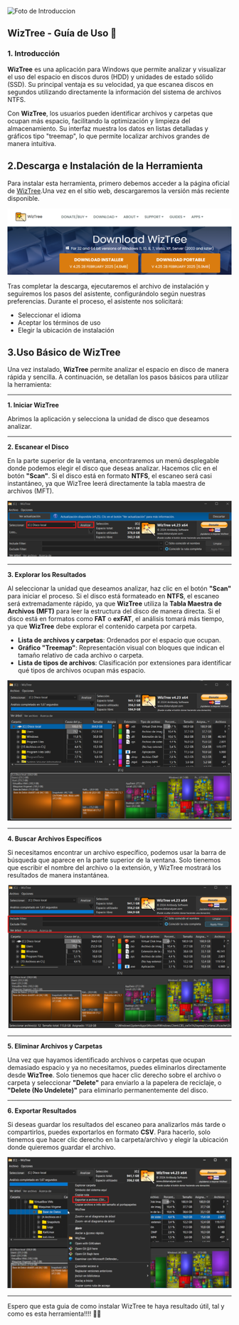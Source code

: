 ![Foto de Introduccion](https://img3.downza.cn/download/202305/160551-6463395faada7.jpg)

## WizTree - Guía de Uso 🔧

### 1. Introducción

**WizTree** es una aplicación para Windows que permite analizar y visualizar el uso del espacio en discos duros (HDD) y unidades de estado sólido (SSD). Su principal ventaja es su velocidad, ya que escanea discos en segundos utilizando directamente la información del sistema de archivos NTFS.

Con **WizTree**, los usuarios pueden identificar archivos y carpetas que ocupan más espacio, facilitando la optimización y limpieza del almacenamiento. Su interfaz muestra los datos en listas detalladas y gráficos tipo "treemap", lo que permite localizar archivos grandes de manera intuitiva.

## 2.Descarga e Instalación de la Herramienta

Para instalar esta herramienta, primero debemos acceder a la página oficial de [WizTree](https://diskanalyzer.com/).Una vez en el sitio web, descargaremos la versión más reciente disponible.

![Imagen_Descarga](image-1.png)

Tras completar la descarga, ejecutaremos el archivo de instalación y seguiremos los pasos del asistente, configurándolo según nuestras preferencias. Durante el proceso, el asistente nos solicitará:

- Seleccionar el idioma
- Aceptar los términos de uso
- Elegir la ubicación de instalación

## 3.Uso Básico de WizTree

Una vez instalado, **WizTree** permite analizar el espacio en disco de manera rápida y sencilla. A continuación, se detallan los pasos básicos para utilizar la herramienta:

---

**1. Iniciar WizTree**

Abrimos la aplicación y selecciona la unidad de disco que deseamos analizar.

---

**2. Escanear el Disco**

En la parte superior de la ventana, encontraremos un menú desplegable donde podemos elegir el disco que deseas analizar. Hacemos clic en el botón **"Scan"**. Si el disco está en formato **NTFS**, el escaneo será casi instantáneo, ya que WizTree leerá directamente la tabla maestra de archivos (MFT).

![Foto_pestaña_analizar_disco](assets/WIZTREE/Captura%20de%20pantalla%202025-04-03%20191536.png)

---

**3. Explorar los Resultados**

Al seleccionar la unidad que deseamos analizar, haz clic en el botón **"Scan"** para iniciar el proceso. Si el disco está formateado en **NTFS**, el escaneo será extremadamente rápido, ya que **WizTree** utiliza la **Tabla Maestra de Archivos (MFT)** para leer la estructura del disco de manera directa. Si el disco está en formatos como **FAT** o **exFAT**, el análisis tomará más tiempo, ya que **WizTree** debe explorar el contenido carpeta por carpeta.

- **Lista de archivos y carpetas**: Ordenados por el espacio que ocupan.
- **Gráfico "Treemap"**: Representación visual con bloques que indican el tamaño relativo de cada archivo o carpeta.
- **Lista de tipos de archivos**: Clasificación por extensiones para identificar qué tipos de archivos ocupan más espacio.

![Foto_pestaña_disco_analizado](assets/WIZTREE/Captura%20de%20pantalla%202025-04-02%20115529.png)


---

**4. Buscar Archivos Específicos**

Si necesitamos encontrar un archivo específico, podemos usar la barra de búsqueda que aparece en la parte superior de la ventana. Solo tienemos que escribir el nombre del archivo o la extensión, y WizTree mostrará los resultados de manera instantánea.

![Foto_pestaña_busqueda](assets/WIZTREE/Captura%20de%20pantalla%202025-04-02%20120758.png)


---

**5. Eliminar Archivos y Carpetas**

Una vez que hayamos identificado archivos o carpetas que ocupan demasiado espacio y ya no necesitamos, puedes eliminarlos directamente desde **WizTree**. Solo tienemos que hacer clic derecho sobre el archivo o carpeta y seleccionar **"Delete"** para enviarlo a la papelera de reciclaje, o **"Delete (No Undelete)"** para eliminarlo permanentemente del disco.

---

**6. Exportar Resultados**

Si deseas guardar los resultados del escaneo para analizarlos más tarde o compartirlos, puedes exportarlos en formato **CSV**. Para hacerlo, solo tienemos que hacer clic derecho en la carpeta/archivo y elegir la ubicación donde quieremos guardar el archivo.

![Foto_pestaña_CSV](assets/WIZTREE/Captura%20de%20pantalla%202025-04-02%20120234.png)


---

Espero que esta guia de como instalar WizTree te haya resultado útil, tal y como es esta herramienta!!!! 🚀🔧

